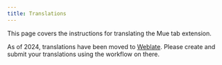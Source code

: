 ```yaml
---
title: Translations
---
```


This page covers the instructions for translating the Mue tab extension.

As of 2024, translations have been moved to [Weblate](https://hosted.weblate.org/projects/mue/). Please create and submit your translations using the workflow on there.

